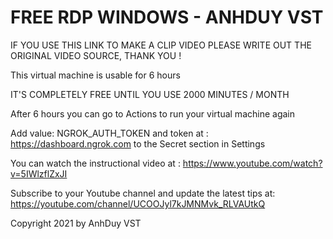# FREE RDP WINDOWS - ANHDUY VST

IF YOU USE THIS LINK TO MAKE A CLIP VIDEO PLEASE WRITE OUT THE ORIGINAL VIDEO SOURCE, THANK YOU !

This virtual machine is usable for 6 hours

IT'S COMPLETELY FREE UNTIL YOU USE 2000 MINUTES / MONTH

After 6 hours you can go to Actions to run your virtual machine again

Add value: NGROK_AUTH_TOKEN and token at : https://dashboard.ngrok.com to the Secret section in Settings

You can watch the instructional video at : https://www.youtube.com/watch?v=5IWlzflZxJI

Subscribe to your Youtube channel and update the latest tips at: https://youtube.com/channel/UCOOJyl7kJMNMvk_RLVAUtkQ

Copyright 2021 by AnhDuy VST
